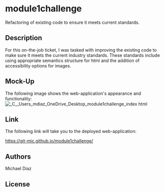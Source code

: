 # module1challenge

Refactoring of existing code to ensure it meets current standards.

## Description

For this on-the-job ticket, I was tasked with improving the existing code to make sure it meets the current industry standards. These standards include using appropriate semantics structure for html and the addition of accessibility options for images. 



## Mock-Up

The following image shows the web-application's appearance and functionality:
![_C__Users_mdiaz_OneDrive_Desktop_module1challenge_index html](https://github.com/Git-Mic/module1challenge/assets/58701184/033cd0da-fd8f-4420-b986-2e3b0ee792c4)

## Link

The following link will take you to the deployed web-application:

https://git-mic.github.io/module1challenge/


## Authors

Michael Diaz



## License


